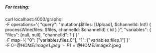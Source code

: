 ##### For testing:

curl localhost:4000/graphql \
 -F operations='{ "query": "mutation($files: [Upload], $channelId: Int!) { processWine(files: $files, channelId: $channelId) { id } }", "variables": { "files": [null, null], "channelId": 1 } }' \
 -F map='{ "0": ["variables.files.0"], "1": ["variables.files.1"] }' \
 -F 0=@$HOME/image1.jpeg \
 -F 1=@$HOME/image2.jpeg
